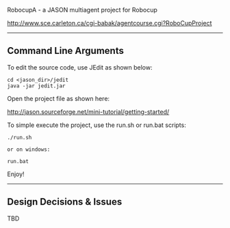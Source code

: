 RobocupA - a JASON multiagent project for Robocup 

http://www.sce.carleton.ca/cgi-babak/agentcourse.cgi?RoboCupProject

----------------------
Command Line Arguments
----------------------

To edit the source code, use JEdit as shown below: 

    cd <jason_dir>/jedit
    java -jar jedit.jar

Open the project file as shown here:

http://jason.sourceforge.net/mini-tutorial/getting-started/


To simple execute the project, use the run.sh or run.bat scripts:

    ./run.sh 

    or on windows: 

    run.bat

Enjoy!

-------------------------
Design Decisions & Issues
-------------------------
TBD

